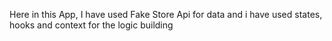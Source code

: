 Here in this App, I have used Fake Store Api for data and i have used states, hooks and context for the logic building
